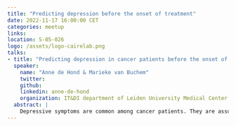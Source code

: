 ```yaml
---
title: "Predicting depression before the onset of treatment"
date: 2022-11-17 16:00:00 CET
categories: meetup 
links:
location: S-05-026
logo: /assets/logo-cairelab.png
talks:
- title: "Predicting depression in cancer patients before the onset of treatment."
  speaker:
    name: "Anne de Hond & Marieke van Buchem"
    twitter: 
    github: 
    linkedin: anne-de-hond
    organization: IT&DI department of Leiden University Medical Center
  abstract: |
    Depressive symptoms are common among cancer patients. They are associated with a poorer prognosis and often go unnoticed. The Predicting Depression Project, conducted in collaboration with the Boussard Lab at the Stanford University School of Medicine, aimed to predict the onset of depressive symptoms in cancer patients. Natural Language Processing techniques were applied to identify depressive content in patient emails and physician notes. A multimodal model was developed to combine features from open text and structured data into a risk score for the onset of depressive symptoms within a month after starting cancer treatment. During this talk, we will focus on some of the distinctive challenges we encountered during this project, like the low inter-rater reliability of our labellers and the subjective nature of our outcome of interest.
---
```

